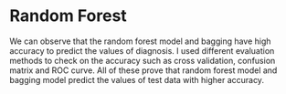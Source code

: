 # Random Forest
We can observe that the random forest model and bagging have high accuracy to predict the values of diagnosis. I used different evaluation methods to check on the accuracy such as cross validation, confusion matrix and ROC curve. All of these prove that random forest model and bagging model predict the values of test data with higher accuracy.
